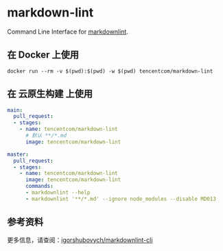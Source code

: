 # markdown-lint

Command Line Interface for [markdownlint](https://github.com/DavidAnson/markdownlint).

## 在 Docker 上使用

```shell
docker run --rm -v $(pwd):$(pwd) -w $(pwd) tencentcom/markdown-lint
```

## 在 云原生构建 上使用

```yaml
main:
  pull_request:
  - stages:
    - name: tencentcom/markdown-lint
      # 默认 **/*.md
      image: tencentcom/markdown-lint
```

```yaml
master:
  pull_request:
  - stages:
    - name: tencentcom/markdown-lint
      image: tencentcom/markdown-lint
      commands:
      - markdownlint --help
      - markdownlint '**/*.md' --ignore node_modules --disable MD013
```

## 参考资料

更多信息，请查阅：[igorshubovych/markdownlint-cli][more]

[more]:https://github.com/igorshubovych/markdownlint-cli
